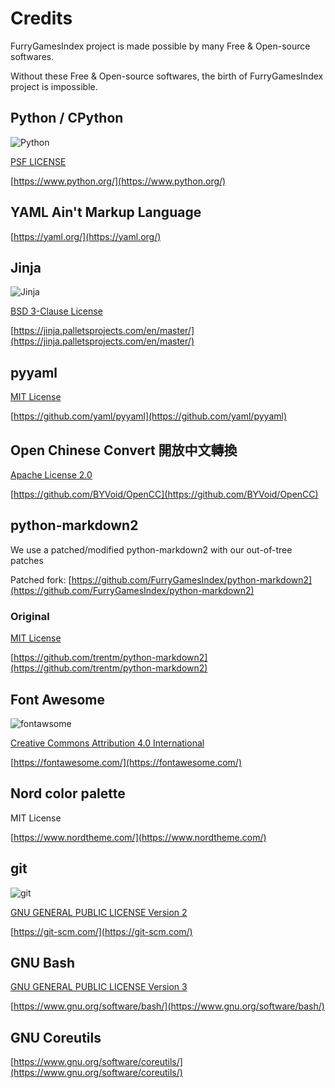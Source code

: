 # Credits

FurryGamesIndex project is made possible by many Free & Open-source softwares.

Without these Free & Open-source softwares, the birth of FurryGamesIndex project is impossible.

## Python / CPython

![Python](https://i.imgur.com/HMaUIXY.png)

[PSF LICENSE](https://docs.python.org/3/license.html)

[https://www.python.org/](https://www.python.org/)

## YAML Ain't Markup Language

[https://yaml.org/](https://yaml.org/)

## Jinja

![Jinja](https://i.imgur.com/h7rRqcV.png)

[BSD 3-Clause License](https://github.com/pallets/jinja/blob/master/LICENSE.rst)

[https://jinja.palletsprojects.com/en/master/](https://jinja.palletsprojects.com/en/master/)

## pyyaml

[MIT License](https://github.com/yaml/pyyaml/blob/master/LICENSE)

[https://github.com/yaml/pyyaml](https://github.com/yaml/pyyaml)

## Open Chinese Convert 開放中文轉換

[Apache License 2.0](https://github.com/BYVoid/OpenCC/blob/master/LICENSE)

[https://github.com/BYVoid/OpenCC](https://github.com/BYVoid/OpenCC)

## python-markdown2

We use a patched/modified python-markdown2 with our out-of-tree patches

Patched fork: [https://github.com/FurryGamesIndex/python-markdown2](https://github.com/FurryGamesIndex/python-markdown2)

### Original

[MIT License](https://github.com/trentm/python-markdown2/blob/master/LICENSE.txt)

[https://github.com/trentm/python-markdown2](https://github.com/trentm/python-markdown2)

## Font Awesome

![fontawsome](https://i.imgur.com/9Cwq7hi.png)

[Creative Commons Attribution 4.0 International](https://fontawesome.com/license)

[https://fontawesome.com/](https://fontawesome.com/)

## Nord color palette

MIT License

[https://www.nordtheme.com/](https://www.nordtheme.com/)

## git

![git](https://i.imgur.com/PPCjVty.png)

[GNU GENERAL PUBLIC LICENSE Version 2](https://git-scm.com/about/free-and-open-source)

[https://git-scm.com/](https://git-scm.com/)

## GNU Bash

[GNU GENERAL PUBLIC LICENSE Version 3](https://www.gnu.org/licenses/gpl-3.0.html)

[https://www.gnu.org/software/bash/](https://www.gnu.org/software/bash/)

## GNU Coreutils

[https://www.gnu.org/software/coreutils/](https://www.gnu.org/software/coreutils/)
